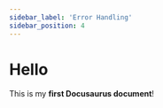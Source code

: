 ```yaml
---
sidebar_label: 'Error Handling'
sidebar_position: 4
---
```


# Hello

This is my **first Docusaurus document**!
